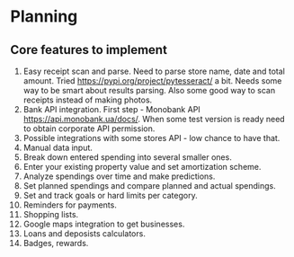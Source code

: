# Planning

## Core features to implement

1. Easy receipt scan and parse. Need to parse store name, date and total amount. Tried https://pypi.org/project/pytesseract/ a bit. Needs some way to be smart about results parsing. Also some good way to scan receipts instead of making photos.
1. Bank API integration. First step - Monobank API https://api.monobank.ua/docs/. When some test version is ready need to obtain corporate API permission.
1. Possible integrations with some stores API - low chance to have that.
1. Manual data input.
1. Break down entered spending into several smaller ones.
1. Enter your existing property value and set amortization scheme.
1. Analyze spendings over time and make predictions.
1. Set planned spendings and compare planned and actual spendings.
1. Set and track goals or hard limits per category.
1. Reminders for payments.
1. Shopping lists.
1. Google maps integration to get businesses.
1. Loans and deposists calculators.
1. Badges, rewards.
